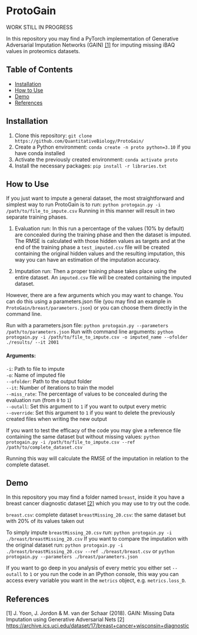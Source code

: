 # ProtoGain
WORK STILL IN PROGRESS

In this repository you may find a PyTorch implementation of Generative Adversarial Imputation Networks (GAIN) [[1]](#1) for imputing missing iBAQ values in proteomics datasets.

## Table of Contents

- [Installation](#installation)
- [How to Use](#usage)
- [Demo](#demo)
- [References](#reference)

## Installation

1. Clone this repository:  `git clone https://github.com/QuantitativeBiology/ProtoGain/`
2. Create a Python environment: `conda create -n proto python=3.10` if you have conda installed
3. Activate the previously created environment: `conda activate proto`
4. Install the necessary packages: `pip install -r libraries.txt`


## How to Use

If you just want to impute a general dataset, the most straightforward and simplest way to run ProtoGain is to run: `python protogain.py -i /path/to/file_to_impute.csv`
Running in this manner will result in two separate training phases.

1) Evaluation run: In this run a percentage of the values (10% by default) are concealed during the training phase and then the dataset is imputed. The RMSE is calculated with those hidden values as targets and at the end of the training phase a `test_imputed.csv` file will be created containing the original hidden values and the resulting imputation, this way you can have an estimation of the imputation accuracy.

2) Imputation run: Then a proper training phase takes place using the entire dataset. An `imputed.csv` file will be created containing the imputed dataset.


However, there are a few arguments which you may want to change. You can do this using a parameters.json file (you may find an example in `ProtoGain/breast/parameters.json`) or you can choose them directly in the command line.

Run with a parameters.json file: `python protogain.py --parameters /path/to/parameters.json`
Run with command line arguments: `python protogain.py -i /path/to/file_to_impute.csv -o imputed_name --ofolder ./results/ --it 2001`

#### Arguments:

`-i`: Path to file to impute<br> 
`-o`: Name of imputed file<br> 
`--ofolder`: Path to the output folder<br> 
`--it`: Number of iterations to train the model<br> 
`--miss_rate`: The percentage of values to be concealed during the evaluation run (from `0` to `1`)<br>
`--outall`: Set this argument to `1` if you want to output every metric<br> 
`--override`: Set this argument to `1` if you want to delete the previously created files when writing the new output<br> 



If you want to test the efficacy of the code you may give a reference file containing the same dataset but without missing values: `python protogain.py -i /path/to/file_to_impute.csv --ref /path/to/complete_dataset.csv`

Running this way will calculate the RMSE of the imputation in relation to the complete dataset.


## Demo

In this repository you may find a folder named `breast`, inside it you have a breast cancer diagnostic dataset [[2]](#2) which you may use to try out the code.

`breast.csv`: complete dataset
`breastMissing_20.csv`: the same dataset but with 20% of its values taken out


To simply impute `breastMissing_20.csv` run: `python protogain.py -i ./breast/breastMissing_20.csv`
If you want to compare the imputation with the original dataset run: `python protogain.py -i ./breast/breastMissing_20.csv --ref ./breast/breast.csv` or `python protogain.py --parameters ./breast/parameters.json`


If you want to go deep in you analysis of every metric you either set `--outall` to `1` or you run the code in an IPython console, this way you can access every variable you want in the `metrics` object, e.g. `metrics.loss_D`.


## References
<a id="1">[1]</a> 
J. Yoon, J. Jordon & M. van der Schaar (2018). GAIN: Missing Data Imputation using Generative Adversarial Nets
<a id="2">[2]</a> 
https://archive.ics.uci.edu/dataset/17/breast+cancer+wisconsin+diagnostic
